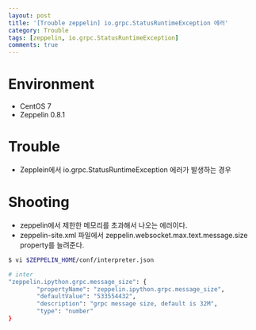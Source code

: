 ```yaml
---
layout: post
title: '[Trouble zeppelin] io.grpc.StatusRuntimeException 에러'
category: Trouble
tags: [zeppelin, io.grpc.StatusRuntimeException]
comments: true
---
```


# Environment
- CentOS 7
- Zeppelin 0.8.1

# Trouble
- Zepplein에서 io.grpc.StatusRuntimeException 에러가 발생하는 경우

# Shooting
- zeppelin에서 제한한 메모리를 초과해서 나오는 에러이다. 
- zeppelin-site.xml 파일에서 zeppelin.websocket.max.text.message.size property를 늘려준다.

~~~sh
$ vi $ZEPPELIN_HOME/conf/interpreter.json
~~~

~~~sh
# inter
"zeppelin.ipython.grpc.message_size": {
        "propertyName": "zeppelin.ipython.grpc.message_size",
        "defaultValue": "533554432",
        "description": "grpc message size, default is 32M",
        "type": "number"
}
~~~
